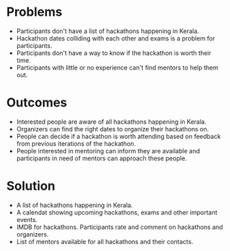 # Problems
- Participants don't have a list of hackathons happening in Kerala.
- Hackathon dates colliding with each other and exams is a problem for participants.
- Participants don't have a way to know if the hackathon is worth their time.
- Participants with little or no experience can't find mentors to help them out.

# Outcomes
- Interested people are aware of all hackathons happening in Kerala.
- Organizers can find the right dates to organize their hackathons on.
- People can decide if a hackathon is worth attending based on feedback from previous iterations of the hackathon.
- People interested in mentoring can inform they are available and participants in need of mentors can approach these people.

# Solution
- A list of hackathons happening in Kerala.
- A calendat showing upcoming hackathons, exams and other important events.
- IMDB for hackathons. Participants rate and comment on hackathons and organizers.
- List of mentors available for all hackathons and their contacts.
